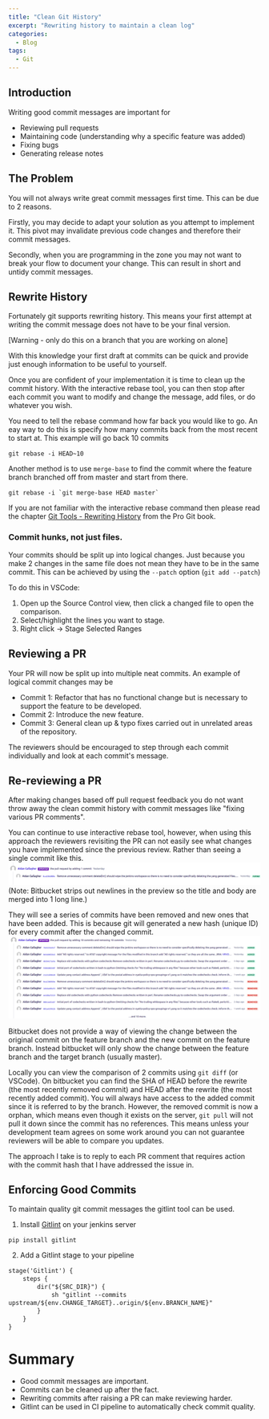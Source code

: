 ```yaml
---
title: "Clean Git History"
excerpt: "Rewriting history to maintain a clean log"
categories:
  - Blog
tags:
  - Git
---
```


## Introduction

Writing good commit messages are important for

- Reviewing pull requests
- Maintaining code (understanding why a specific feature was added)
- Fixing bugs
- Generating release notes

## The Problem

You will not always write great commit messages first time. This can be due to 2 reasons.

Firstly, you may decide to adapt your solution as you attempt to implement it. This pivot may invalidate previous code changes and therefore their commit messages.

Secondly, when you are programming in the zone you may not want to break your flow to document your change. This can result in short and untidy commit messages.

## Rewrite History

Fortunately git supports rewriting history. This means your first attempt at writing the commit message does not have to be your final version.

[Warning - only do this on a branch that you are working on alone]

With this knowledge your first draft at commits can be quick and provide just enough information to be useful to yourself.

Once you are confident of your implementation it is time to clean up the commit history. With the interactive rebase tool, you can then stop after each commit you want to modify and change the message, add files, or do whatever you wish.

You need to tell the rebase command how far back you would like to go. An eay way to do this is specify how many commits back from the most recent to start at. This example will go back 10 commits

```
git rebase -i HEAD~10
```

Another method is to use `merge-base` to find the commit where the feature branch branched off from master and start from there.

```
git rebase -i `git merge-base HEAD master`
```

If you are not familiar with the interactive rebase command then please read the chapter [Git Tools - Rewriting History](https://git-scm.com/book/en/v2/Git-Tools-Rewriting-History) from the Pro Git book.

### Commit hunks, not just files.

Your commits should be split up into logical changes. Just because you make 2 changes in the same file does not mean they have to be in the same commit. This can be achieved by using the `--patch` option (`git add --patch`)

To do this in VSCode:

1. Open up the Source Control view, then click a changed file to open the comparison.
2. Select/highlight the lines you want to stage.
3. Right click -> Stage Selected Ranges

## Reviewing a PR

Your PR will now be split up into multiple neat commits. An example of logical commit changes may be

- Commit 1: Refactor that has no functional change but is necessary to support the feature to be developed.
- Commit 2: Introduce the new feature.
- Commit 3: General clean up & typo fixes carried out in unrelated areas of the repository.

The reviewers should be encouraged to step through each commit individually and look at each commit's message.

## Re-reviewing a PR

After making changes based off pull request feedback you do not want throw away the clean commit history with commit messages like "fixing various PR comments".

You can continue to use interactive rebase tool, however, when using this approach the reviewers revisiting the PR can not easily see what changes you have implemented since the previous review.
Rather than seeing a single commit like this.
![normal_commit_update](/assets/2021-03-01-clean-git-history/normal_commit_update.png)  
(Note: Bitbucket strips out newlines in the preview so the title and body are merged into 1 long line.)

They will see a series of commits have been removed and new ones that have been added. This is because git will generated a new hash (unique ID) for every commit after the changed commit.
![rebase_commit_update](/assets/2021-03-01-clean-git-history/rebase_commit_update.png)

Bitbucket does not provide a way of viewing the change between the original commit on the feature branch and the new commit on the feature branch. Instead bitbucket will only show the change between the feature branch and the target branch (usually master).

Locally you can view the comparison of 2 commits using `git diff` (or VSCode). On bitbucket you can find the SHA of HEAD before the rewrite (the most recently removed commit) and HEAD after the rewrite (the most recently added commit). You will always have access to the added commit since it is referred to by the branch. However, the removed commit is now a orphan, which means even though it exists on the server, `git pull` will not pull it down since the commit has no references. This means unless your development team agrees on some work around you can not guarantee reviewers will be able to compare you updates.

The approach I take is to reply to each PR comment that requires action with the commit hash that I have addressed the issue in.

## Enforcing Good Commits

To maintain quality git commit messages the gitlint tool can be used.

1. Install [Gitlint](https://github.com/jorisroovers/gitlint) on your jenkins server

```
pip install gitlint
```

2. Add a Gitlint stage to your pipeline

```
stage('Gitlint') {
    steps {
        dir("${SRC_DIR}") {
            sh "gitlint --commits upstream/${env.CHANGE_TARGET}..origin/${env.BRANCH_NAME}"
        }
    }
}
```

# Summary

- Good commit messages are important.
- Commits can be cleaned up after the fact.
- Rewriting commits after raising a PR can make reviewing harder.
- Gitlint can be used in CI pipeline to automatically check commit quality.
